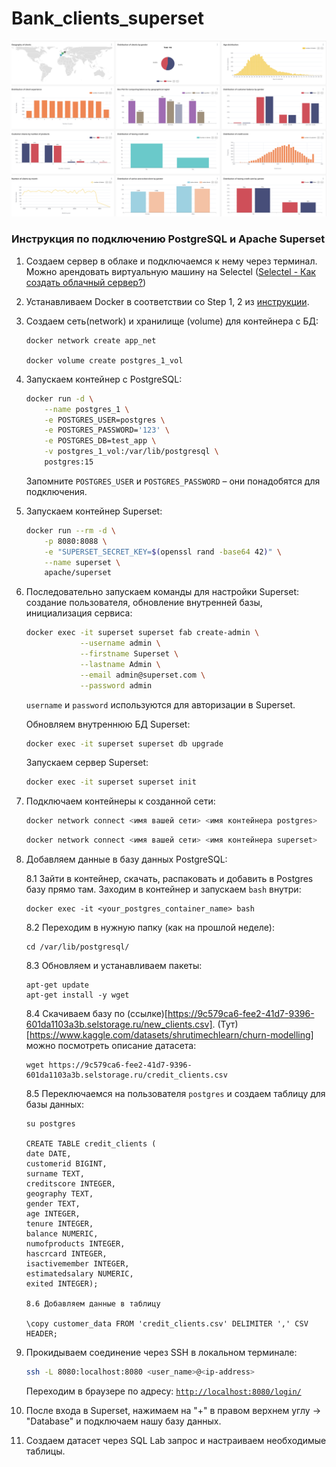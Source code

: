 # Bank_clients_superset

![screenshot](bank_client_superset.png)





### Инструкция по подключению PostgreSQL и Apache Superset ###

1. Создаем сервер в облаке и подключаемся к нему через терминал. Можно арендовать виртуальную машину на Selectel ([Selectel - Как создать облачный сервер?](https://docs.selectel.ru/cloud/servers/create/create-server/)) 
2. Устанавливаем Docker в соответствии со Step 1, 2 из [инструкции](https://www.digitalocean.com/community/tutorials/how-to-install-and-use-docker-on-ubuntu-22-04).
3. Создаем сеть(network) и хранилище (volume) для контейнера с БД:
    ```
    docker network create app_net
    
    docker volume create postgres_1_vol
    ```

4. Запускаем контейнер с PostgreSQL:
    ```bash
    docker run -d \
        --name postgres_1 \
        -e POSTGRES_USER=postgres \
        -e POSTGRES_PASSWORD='123' \
        -e POSTGRES_DB=test_app \
        -v postgres_1_vol:/var/lib/postgresql \
        postgres:15
    ```
    Запомните `POSTGRES_USER` и `POSTGRES_PASSWORD` – они понадобятся для подключения.

5. Запускаем контейнер Superset:
    ```bash
    docker run --rm -d \
        -p 8080:8088 \
        -e "SUPERSET_SECRET_KEY=$(openssl rand -base64 42)" \
        --name superset \
        apache/superset
    ```

6. Последовательно запускаем команды для настройки Superset: создание пользователя, обновление внутренней базы, инициализация сервиса:
    ```bash
    docker exec -it superset superset fab create-admin \
                --username admin \
                --firstname Superset \
                --lastname Admin \
                --email admin@superset.com \
                --password admin
    ```
    `username` и `password` используются для авторизации в Superset.

    Обновляем внутреннюю БД Superset:
    ```bash
    docker exec -it superset superset db upgrade
    ```

    Запускаем сервер Superset:
    ```bash
    docker exec -it superset superset init
    ```

7. Подключаем контейнеры к созданной сети:
    ```bash
    docker network connect <имя вашей сети> <имя контейнера postgres>
    ```

    ```bash
    docker network connect <имя вашей сети> <имя контейнера superset>
    ```

8. Добавляем данные в базу данных PostgreSQL:

   8.1 Зайти в контейнер, скачать, распаковать и добавить в Postgres базу прямо там. 
    Заходим в контейнер и запускаем `bash`  внутри: 
    ```
    docker exec -it <your_postgres_container_name> bash 
    ```
   8.2 Переходим в нужную папку (как на прошлой неделе): 
    ```
    cd /var/lib/postgresql/ 
    ```
   8.3 Обновляем и устанавливаем пакеты:
    ```
    apt-get update
    apt-get install -y wget  
    ```
   8.4 Скачиваем базу по (ссылке)[https://9c579ca6-fee2-41d7-9396-601da1103a3b.selstorage.ru/new_clients.csv]. (Тут)[https://www.kaggle.com/datasets/shrutimechlearn/churn-modelling] можно посмотреть описание датасета: 
    ```
    wget https://9c579ca6-fee2-41d7-9396-601da1103a3b.selstorage.ru/credit_clients.csv
    
    ```
   8.5 Переключаемся на пользователя `postgres` и создаем таблицу для базы данных: 
    ```
    su postgres

    CREATE TABLE credit_clients (
    date DATE,
    customerid BIGINT,
    surname TEXT,
    creditscore INTEGER,
    geography TEXT,
    gender TEXT,
    age INTEGER,
    tenure INTEGER,
    balance NUMERIC,
    numofproducts INTEGER,
    hascrcard INTEGER,
    isactivemember INTEGER,
    estimatedsalary NUMERIC,
    exited INTEGER);

   8.6 Добавляем данные в таблицу

    \copy customer_data FROM 'credit_clients.csv' DELIMITER ',' CSV HEADER;

    ```

10. Прокидываем соединение через SSH в локальном терминале:
    ```bash
    ssh -L 8080:localhost:8080 <user_name>@<ip-address>
    ```

    Переходим в браузере по адресу: [`http://localhost:8080/login/`](http://localhost:8080/login/)

11. После входа в Superset, нажимаем на "+" в правом верхнем углу -> "Database" и подключаем нашу базу данных.

12. Создаем датасет через SQL Lab запрос и настраиваем необходимые таблицы.
